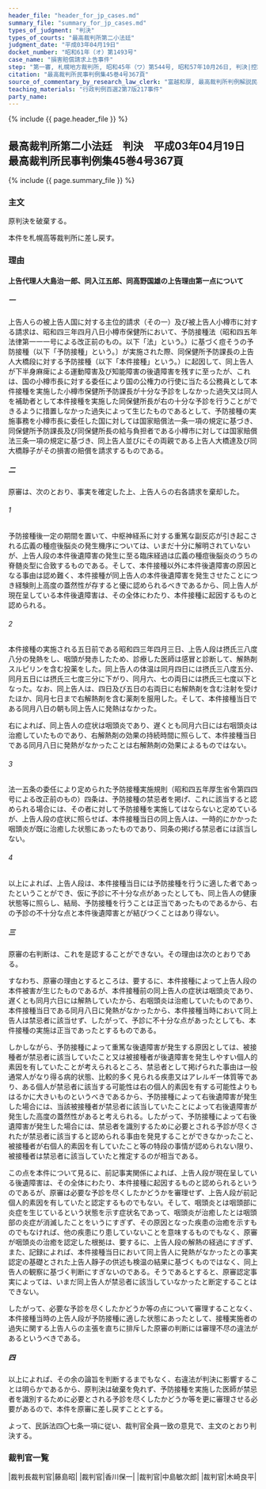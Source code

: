 ```yaml
---
header_file: "header_for_jp_cases.md"
summary_file: "summary_for_jp_cases.md"
types_of_judgment: "判決"
types_of_courts: "最高裁判所第二小法廷"
judgment_date: "平成03年04月19日"
docket_number: "昭和61年（オ）第1493号"
case_name: "損害賠償請求上告事件"
step: "第一審, 札幌地方裁判所, 昭和45年（ワ）第544号, 昭和57年10月26日, 判決|控訴審, 札幌高等裁判所, 昭和57年（ネ）第301号, 昭和61年7月31日, 判決|差戻控訴審, 札幌高等裁判所, 平成3年（ネ）第127号, 平成6年12月6日, 判決"
citation: "最高裁判所民事判例集45巻4号367頁"
source_of_commentary_by_research_law_clerk: "富越和厚, 最高裁判所判例解説民事篇平成3年度179頁"
teaching_materials: "行政判例百選2第7版217事件"
party_name:
---
```


{% include {{ page.header_file }}  %}

## 最高裁判所第二小法廷　判決　平成03年04月19日　最高裁判所民事判例集45巻4号367頁

{% include {{ page.summary_file }}  %}






### 主文



原判決を破棄する。

本件を札幌高等裁判所に差し戻す。





### 理由



#### 上告代理人大島治一郎、同入江五郎、同高野国雄の上告理由第一点について

##### 一

上告人らの被上告人国に対する主位的請求（その一）及び被上告人小樽市に対する請求は、昭和四三年四月八日小樽市保健所において、予防接種法（昭和四五年法律第一一一号による改正前のもの。以下「法」という。）に基づく痘そうの予防接種（以下「予防接種」という。〕が実施された際、同保健所予防課長の上告人大橋段に対する予防接種（以下「本件接種」という。）に起因して、同上告人が下半身麻痺による運動障害及び知能障害の後遺障害を残すに至ったが、これは、国の小樽市長に対する委任により国の公権力の行使に当たる公務員として本件接種を実施した小樽市保健所予防課長が十分な予診をしなかった過失又は同人を補助者として本件接種を実施した同保健所長が右の十分な予診を行うことができるように措置しなかった過失によって生じたものであるとして、予防接種の実施事務を小樽市長に委任した国に対しては国家賠償法一条一項の規定に基づき、同保健所予防課長及び同保健所長の給与負担者である小樽市に対しては国家賠償法三条一項の規定に基づき、同上告人並びにその両親である上告人大橋達及び同大橋靜子がその損害の賠償を請求するものである。

##### 二

原審は、次のとおり、事実を確定した上、上告人らの右各請求を棄却した。

###### 1

予防接種後一定の期間を置いて、中枢神経系に対する重篤な副反応が引き起こされる広義の種痘後脳炎の発生機序については、いまだ十分に解明されていないが、上告人段の本件後遺障害の発生に至る臨床経過は広義の種痘後脳炎のうちの脊髄炎型に合致するものである。そして、本件接種以外に本件後遺障害の原因となる事由は認め難く、本件接種が同上告人の本件後遺障害を発生させたことにつき経験則上高度の蓋然性が存すると優に認められるべきであるから、同上告人が現在呈している本件後遺障害は、その全体にわたり、本件接種に起因するものと認められる。

###### 2

本件接種の実施される五日前である昭和四三年四月三日、上告人段は摂氏三八度八分の発熱をし、咽頭が発赤したため、診療した医師は感冒と診断して、解熱剤スルピリンを含む投薬をした。同上告人の体温は同月四日には摂氏三八度五分、同月五日には摂氏三七度三分に下がり、同月六、七の両日には摂氏三七度以下となった。なお、同上告人は、四日及び五日の右両日に右解熱剤を含む注射を受けたほか、同月七日まで右解熱剤を含む薬剤を服用した。そして、本件接種当日である同月八日の朝も同上告人に発熱はなかった。

右によれば、同上告人の症状は咽頭炎であり、遅くとも同月六日には右咽頭炎は治癒していたものであり、右解熱剤の効果の持続時間に照らして、本件接種当日である同月八日に発熱がなかったことは右解熱剤の効果によるものではない。

###### 3

法一五条の委任により定められた予防接種実施規則（昭和四五年厚生省令第四四号による改正前のもの）四条は、予防接種の禁忌者を掲げ、これに該当すると認められる場合には、その者に対して予防接種を実施してはならないと定めているが、上告人段の症状に照らせば、本件接種当日の同上告人は、一時的にかかった咽頭炎が既に治癒した状態にあったものであり、同条の掲げる禁忌者には該当しない。

###### 4

以上によれば、上告人段は、本件接種当日には予防接種を行うに適した者であったということができ、仮に予診に不十分な点があったとしても、同上告人の健康状態等に照らし、結局、予防接種を行うことは正当であったものであるから、右の予診の不十分な点と本件後遺障害とが結びつくことはあり得ない。

##### 三

原審の右判断は、これを是認することができない。その理由は次のとおりである。

すなわち、原審の理由とするところは、要するに、本件接種によって上告人段の本件被害が生じたものであるが、本件接種前の同上告人の症状は咽頭炎であり、遅くとも同月六日には解熱していたから、右咽頭炎は治癒していたものであり、本件接種当日である同月八日に発熱がなかったから、本件接種当時において同上告人は禁忌者に該当せず、したがって、予診に不十分な点があったとしても、本件接種の実施は正当であったとするものである。

しかしながら、予防接種によって重篤な後遺障害が発生する原因としては、被接種者が禁忌者に該当していたこと又は被接種者が後遺障害を発生しやすい個人的素因を有していたことが考えられるところ、禁忌者として掲げられた事由は一般通常人がなり得る病的状態、比較的多く見られる疾患又はアレルギー体質等であり、ある個人が禁忌者に該当する可能性は右の個人的素因を有する可能性よりもはるかに大きいものというべきであるから、予防接種によって右後遺障害が発生した場合には、当該被接種者が禁忌者に該当していたことによって右後遺障害が発生した高度の蓋然性があると考えられる。したがって、予防接種によって右後遺障害が発生した場合には、禁忌者を識別するために必要とされる予診が尽くされたが禁忌者に該当すると認められる事由を発見することができなかったこと、被接種者が右個人的素因を有していたこと等の特段の事情が認められない限り、被接種者は禁忌者に該当していたと推定するのが相当である。

この点を本件について見るに、前記事実関係によれば、上告人段が現在呈している後遺障害は、その全体にわたり、本件接種に起因するものと認められるというのであるが、原審は必要な予診を尽くしたかどうかを審理せず、上告人段が前記個人的素因を有していたと認定するものでもない。そして、咽頭炎とは咽頭部に炎症を生じているという状態を示す症状名であって、咽頭炎が治癒したとは咽頭部の炎症が消滅したことをいうにすぎず、その原因となった疾患の治癒を示すものでもなければ、他の疾患にり患していないことを意味するものでもなく、原審が咽頭炎の治癒を認定した根拠は、要するに、上告人段の解熱の経過にすぎず、また、記録によれば、本件接種当日において同上告人に発熱がなかったとの事実認定の基礎とされた上告人靜子の供述も検温の結果に基づくものではなく、同上告人の観察に基づく判断にすぎないのである。そうであるとすると、原審認定事実によっては、いまだ同上告人が禁忌者に該当していなかったと断定することはできない。

したがって、必要な予診を尽くしたかどうか等の点について審理することなく、本件接種当時の上告人段が予防接種に適した状態にあったとして、接種実施者の過失に関する上告人らの主張を直ちに排斥した原審の判断には審理不尽の違法があるというべきである。

##### 四

以上によれば、その余の論旨を判断するまでもなく、右違法が判決に影響することは明らかであるから、原判決は破棄を免れず、予防接種を実施した医師が禁忌者を識別するために必要とされる予診を尽くしたかどうか等を更に審理させる必要があるので、本件を原審に差し戻すこととする。

よって、民訴法四〇七条一項に従い、裁判官全員一致の意見で、主文のとおり判決する。

### 裁判官一覧

|裁判長裁判官|藤島昭|
|裁判官|香川保一|
|裁判官|中島敏次郎|
|裁判官|木崎良平|





